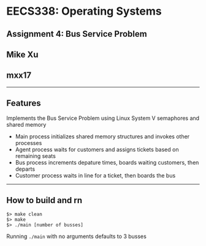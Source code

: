 # EECS338: Operating Systems

## Assignment 4: Bus Service Problem

## Mike Xu

## mxx17

<hr>

## Features

Implements the Bus Service Problem using Linux System V semaphores and shared memory

* Main process initializes shared memory structures and invokes other processes
* Agent process waits for customers and assigns tickets based on remaining seats
* Bus process increments depature times, boards waiting customers, then departs
* Customer process waits in line for a ticket, then boards the bus

<hr>

## How to build and rn

```
$> make clean
$> make
$> ./main [number of busses]
```

Running `./main` with no arguments defaults to 3 busses
